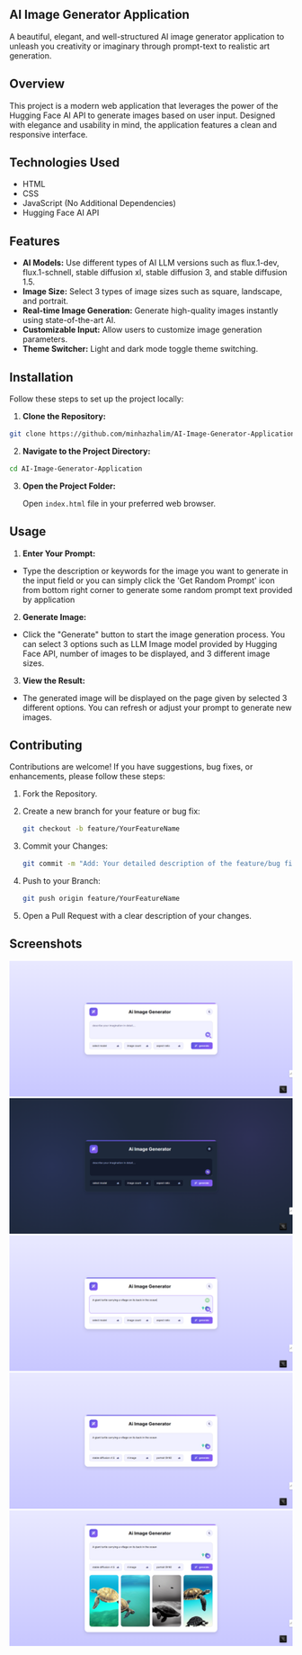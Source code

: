 ## AI Image Generator Application

A beautiful, elegant, and well-structured AI image generator application to unleash you creativity or imaginary through prompt-text to realistic art generation.

## Overview

This project is a modern web application that leverages the power of the Hugging Face AI API to generate images based on user input. Designed with elegance and usability in mind, the application features a clean and responsive interface.
## Technologies Used

- HTML
- CSS
- JavaScript (No Additional Dependencies)
- Hugging Face AI API


## Features

- **AI Models:** Use different types of AI LLM versions such as flux.1-dev, flux.1-schnell, stable diffusion xl, stable diffusion 3, and stable diffusion 1.5.
- **Image Size:** Select 3 types of image sizes such as square, landscape, and portrait.
- **Real-time Image Generation:** Generate high-quality images instantly using state-of-the-art AI.
- **Customizable Input:** Allow users to customize image generation parameters.
- **Theme Switcher:** Light and dark mode toggle theme switching.
## Installation

Follow these steps to set up the project locally:

 1. **Clone the Repository:**

```bash
git clone https://github.com/minhazhalim/AI-Image-Generator-Application.git
```
2. **Navigate to the Project Directory:**

```bash
cd AI-Image-Generator-Application
```
3. **Open the Project Folder:**

    Open ```index.html``` file in your preferred web browser.


## Usage

1. **Enter Your Prompt:**

- Type the description or keywords for the image you want to generate in the input field or you can simply click the 'Get Random Prompt' icon from bottom right corner to generate some random prompt text provided by application

2. **Generate Image:**

- Click the "Generate" button to start the image generation process. You can select 3 options such as LLM Image model provided by Hugging Face API, number of images to be displayed, and 3 different image sizes.

3. **View the Result:**

- The generated image will be displayed on the page given by selected 3 different options. You can refresh or adjust your prompt to generate new images.
## Contributing

Contributions are welcome! If you have suggestions, bug fixes, or enhancements, please follow these steps:

1. Fork the Repository.

2. Create a new branch for your feature or bug fix:
   ```bash
   git checkout -b feature/YourFeatureName
   ```
3. Commit your Changes:
   ```bash
   git commit -m "Add: Your detailed description of the feature/bug fix"
   ```
4. Push to your Branch:
   ```bash
   git push origin feature/YourFeatureName
   ```
5. Open a Pull Request with a clear description of your changes.
## Screenshots

![Screenshot 1](screenshot-1.png)
![Screenshot 2](screenshot-2.png)
![Screenshot 3](screenshot-3.png)
![Screenshot 4](screenshot-4.png)
![Screenshot 5](screenshot-5.png)
